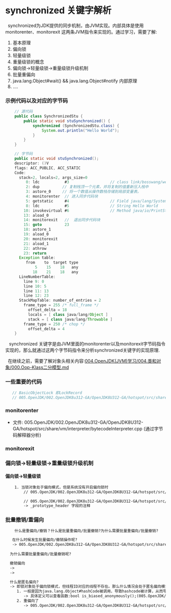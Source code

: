 # synchronized 关键字解析
&nbsp;&nbsp;synchronized为JDK提供的同步机制，由JVM实现。内部具体是使用monitorenter、monitorexit 这两条JVM指令来实现的。通过学习，需要了解:
1. 基本原理
2. 偏向锁
3. 轻量级锁
4. 重量级锁的概念
5. 偏向锁->轻量级锁->重量级锁升级机制
6. 批量重偏向
7. java.lang.Object#wait() && java.lang.Object#notify 内部原理
8. ....

### 示例代码以及对应的字节码
```java
    // 源代码
    public class SynchronizedStu {
        public static void stuSynchronized() {
            synchronized (SynchronizedStu.class) {
                System.out.println("Hello World");
            }
        }
    }

    // 字节码
    public static void stuSynchronized();
    descriptor: ()V
    flags: ACC_PUBLIC, ACC_STATIC
    Code:
      stack=2, locals=2, args_size=0
         0: ldc           #3                  // class link/bosswang/wei/SynchronizedStu  将该常量加载操作数栈。
         2: dup          // 复制栈顶一个元素，并将复制的值重新压入栈中
         3: astore_0     // 将一个数值从操作数栈存储到局部变量表。
         4: monitorenter  // 进入同步代码块
         5: getstatic     #4                  // Field java/lang/System.out:Ljava/io/PrintStream;
         8: ldc           #5                  // String Hello World
        10: invokevirtual #6                  // Method java/io/PrintStream.println:(Ljava/lang/String;)V
        13: aload_0
        14: monitorexit   //  退出同步代码块
        15: goto          23
        18: astore_1
        19: aload_0
        20: monitorexit
        21: aload_1
        22: athrow
        23: return
      Exception table:
         from    to  target type
             5    15    18   any
            18    21    18   any
      LineNumberTable:
        line 9: 0
        line 10: 5
        line 11: 13
        line 12: 23
      StackMapTable: number_of_entries = 2
        frame_type = 255 /* full_frame */
          offset_delta = 18
          locals = [ class java/lang/Object ]
          stack = [ class java/lang/Throwable ]
        frame_type = 250 /* chop */
          offset_delta = 4
    }
```

&nbsp;&nbsp; synchronized 关键字是由JVM里面的monitorenter以及monitorexit字节码指令实现的，那么就通过这两个字节码指令来分析synchronized关键字的实现原理.

&nbsp;&nbsp;在继续之前，需要了解对象头相关内容:[004.OpenJDK(JVM)学习/004.类和对象/000.Oop-Klass二分模型.md](../../../004.OpenJDK(JVM)学习/004.类和对象/000.Oop-Klass二分模型.md)


### 一些重要的代码
```c
   // BasicObjectLock 即LockRecord
   // 005.OpenJDK/002.OpenJDK8u312-GA/OpenJDK8U312-GA/hotspot/src/share/vm/runtime/basicLock.hpp
```

### monitorenter
+ 文件: 005.OpenJDK/002.OpenJDK8u312-GA/OpenJDK8U312-GA/hotspot/src/share/vm/interpreter/bytecodeInterpreter.cpp (通过字节码解释器分析)

### monitorexit



### 偏向锁->轻量级锁->重量级锁升级机制
#### 偏向锁->轻量级锁
```txt
    1. 当锁对象处于偏向模式，但是系统没有开启偏向锁时
        // 005.OpenJDK/002.OpenJDK8u312-GA/OpenJDK8U312-GA/hotspot/src/share/vm/interpreter/bytecodeInterpreter.cpp

        // 005.OpenJDK/002.OpenJDK8u312-GA/OpenJDK8U312-GA/hotspot/src/share/vm/oops/klass.hpp
        -> _prototype_header 字段的注释
```

### 批量撤销/重偏向
```txt
    什么是重偏向/撤销？什么是批量重偏向/批量撤销?为什么需要批量重偏向/批量撤销?

   在什么时候发生批量偏向/撤销操作呢?
   -> 005.OpenJDK/002.OpenJDK8u312-GA/OpenJDK8U312-GA/hotspot/src/share/vm/runtime/biasedLocking.cpp#update_heuristics(oop o, bool allow_rebias);
  
  为什么需要批量重偏向/批量撤销呢?

  撤销偏向
  -> 
  -> 

  什么是匿名偏向?
  -> 即锁对象处于偏向锁模式，但线程ID对应的线程不存在。那么什么情况会处于匿名偏向模式呢?
     1. 一般是因为java.lang.Object#hashCode被调用，导致hashcode被计算，从而导致无法使用偏向锁。(005.OpenJDK/002.OpenJDK8u312-GA/OpenJDK8U312-GA/hotspot/src/share/vm/runtime/biasedLocking.cpp:revoke_bias 来自函数内部代码注释)
        -> 具体定义可以查看函数:bool is_biased_anonymously();(005.OpenJDK/002.OpenJDK8u312-GA/OpenJDK8U312-GA/hotspot/src/share/vm/oops/markOop.hpp: 文件最开始的注释也有说明)
     2. 重偏向了
        -> 005.OpenJDK/002.OpenJDK8u312-GA/OpenJDK8U312-GA/hotspot/src/share/vm/runtime/biasedLocking.cpp 搜索 “匿名偏向情况”
```